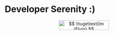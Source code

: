 # Developer Serenity :)


<p align="center"><img alt="$$&#10;\huge\text{Im \Elvin}&#10;$$" src="svgs/d27ecd9d6334c7a020001926c8000801.png?invert_in_darkmode" align=middle width="159.690135pt" height="30.925785pt"/></p>
